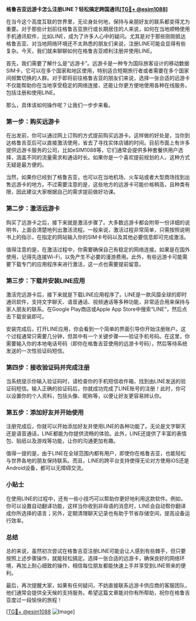 **格鲁吉亚远游卡怎么注册LINE？轻松搞定跨国通讯[[TG💪+ @esim1088](https://t.me/s/esim1088)]**

在当今这个高度互联的世界里，无论身处何地，保持与亲朋好友的联系都变得尤为重要。对于那些计划前往格鲁吉亚旅行或长期居住的人来说，如何在当地顺畅使用手机通讯软件，比如LINE，成为了许多人心中的疑问。尤其是对于那些刚刚抵达格鲁吉亚、对当地网络环境还不太熟悉的朋友们来说，注册LINE可能会显得有些复杂。今天，我们就来聊聊如何在格鲁吉亚顺利注册并使用LINE。

首先，我们需要了解什么是“远游卡”。远游卡是一种专为国际旅客设计的移动数据SIM卡，它可以在多个国家和地区使用，特别适合短期旅行者或者需要在多个国家间频繁切换的人群。对于即将前往格鲁吉亚的朋友们来说，选择一张合适的远游卡不仅能帮助你在当地享受稳定的网络连接，还能让你更方便地使用各种在线服务，包括注册和使用LINE。

那么，具体该如何操作呢？让我们一步步来看。

### 第一步：购买远游卡

在出发前，你可以通过网上订购的方式提前购买远游卡。这样做的好处是，当你到达格鲁吉亚后可以直接激活使用，省去了寻找实体店铺的时间。目前市面上有许多提供远游卡服务的公司，比如eSIM1088等，它们通常会提供多种套餐供用户选择，涵盖不同的流量需求和通话时长。如果你是一个喜欢提前规划的人，这种方式无疑是最方便的。

当然，如果你已经到了格鲁吉亚，也可以在当地机场、火车站或者大型商场找到出售远游卡的地方。不过需要注意的是，这些地方的远游卡可能价格稍高，且种类有限，因此建议大家根据自己的需求提前做好功课。

### 第二步：激活远游卡

购买了远游卡之后，接下来就是激活步骤了。大多数远游卡都会附带一份详细的说明书，上面会清楚地列出激活流程。一般来说，激活过程非常简单，只需按照说明书上的指示，在指定的网站输入你的SIM卡号码以及其他必要信息即可完成激活。

值得注意的是，在激活过程中，你需要确保自己有稳定的网络连接。如果是在国外使用，记得先连接Wi-Fi，以免产生不必要的漫游费用。此外，有些远游卡可能需要下载专门的应用程序来进行激活，这一点也需要提前留意。

### 第三步：下载并安装LINE应用

激活完远游卡后，接下来就是下载LINE应用程序了。LINE是一款风靡全球的即时通讯软件，支持文字聊天、语音通话、视频通话等多种功能，非常适合用来保持与家人朋友的联系。在Google Play商店或Apple App Store中搜索“LINE”，然后点击下载安装即可。

安装完成后，打开LINE应用，你会看到一个简单的界面引导你开始注册账户。这个过程通常只需要几分钟，但其中有一个关键步骤——验证手机号码。在这里，你需要输入你的本地电话号码（即你在格鲁吉亚使用的远游卡号码），然后等待系统发送的一次性验证码短信。

### 第四步：接收验证码并完成注册

当系统提示你输入验证码时，请检查你的手机短信收件箱，找到由LINE发送的验证码短信。输入正确的验证码后，你就成功完成了LINE账号的注册！此时，你可以设置你的个人资料，包括头像、昵称等，以便让好友更容易辨认你。

### 第五步：添加好友并开始使用

注册完成后，你就可以开始添加好友并使用LINE的各种功能了。无论是文字聊天还是语音通话，LINE都能为你提供流畅的体验。此外，LINE还提供了丰富的表情包、贴纸以及游戏等功能，让你的沟通更加有趣。

值得一提的是，由于LINE在全球范围内都有用户，即使你在格鲁吉亚，也能轻松与世界各地的朋友保持联系。而且，LINE的跨平台支持使得无论对方使用iOS还是Android设备，都可以无障碍交流。

### 小贴士

在使用LINE的过程中，还有一些小技巧可以帮助你更好地利用这款软件。例如，你可以设置自动翻译功能，这样当你收到非母语的消息时，LINE会自动帮你翻译成你所选择的语言；另外，定期清理聊天记录也有助于节省存储空间，提高设备运行效率。

### 总结

总的来说，虽然初次尝试在格鲁吉亚注册LINE可能会让人感到有些棘手，但只要按照上述步骤操作，就能轻松搞定。选择一张合适的远游卡，确保良好的网络环境，再加上耐心细致的操作，相信每位朋友都能快速上手并享受到LINE带来的便利。

最后，再次提醒大家，如果有任何疑问，不妨直接联系远游卡供应商的客服团队，他们通常会提供全天候的支持服务。希望这篇文章能对你有所帮助，祝你在格鲁吉亚度过一段愉快的旅程！

[[TG💪+ @esim1088](https://t.me/s/esim1088) ![Image](https://i.postimg.cc/4NQfJmqS/Snipaste-2025-05-13-00-14-12.png)]